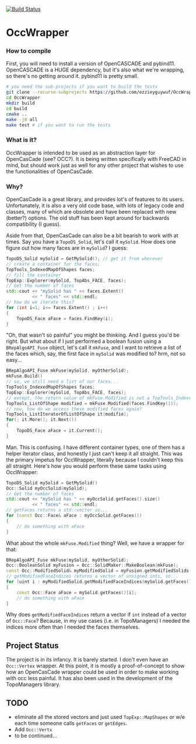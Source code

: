 [![Build Status](https://travis-ci.org/ezzieyguywuf/OccWrapper.svg?branch=master)](https://travis-ci.org/ezzieyguywuf/OccWrapper)

# OccWrapper

### How to compile

First, you will need to install a version of OpenCASCADE and pybind11.
OpenCASCADE is a HUGE dependency, but it's also what we're wrapping, so there's
no getting around it. pybind11 is pretty small.

```bash
# you need the sub-projects if you want to build the tests
git clone --recurse-subprojects https://github.com/ezzieyguywuf/OccWrapper
cd OccWrapper
mkdir build
cd build
cmake ..
make -j8 all
make test # if you want to run the tests
```

### What is it?

OccWrapper is intended to be used as an abstraction layer for OpenCasCade (see? OCC?). It
is being written specifically with FreeCAD in mind, but should work just as well for any
other project that wishes to use the functionalities of OpenCasCade.

### Why?

OpenCasCade is a great library, and provides lot's of features to its users.
Unfortunately, it is also a very old code base, with lots of legacy code and classes, many
of which are obsolete and have been replaced with new (better?) options. The old stuff has
been kept around for backwards compatibility (I guess).

Aside from that, OpenCasCade can also be a bit bearish to work with at times. Say you have
a `TopoDS_Solid`, let's call it `mySolid`. How does one figure out how many faces are in
`mySolid`? I guess:

```cpp
TopoDS_Solid mySolid = GetMySolid(); // get it from wherever
// create a container for the faces;
TopTools_IndexedMapOfShapes faces;
// fill the container
TopExp::Explorer(mySolid, TopAbs_FACE, faces);
// Get the number of faces
std::cout << "mySolid has " << faces.Extent()
          << " faces" << std::endl;
// how do we iterate this?
for (int i=1; i<= faces.Extent() ; i++)
{
    TopoDS_Face aFace = faces.FindKey(i);
}
```

"Oh, that wasn't so painful" you might be thinking. And I guess you'd be right. But what
about if I just performed a boolean fusion using a `BRepAlgoAPI_Fuse` object, let's call
it `mkFuse`, and I want to retrieve a list of the faces which, say, the first face in
`mySolid` was modified to? hrm, not so easy...

```cpp
BRepAlgoAPI_Fuse mkFuse(mySolid, myOtherSolid);
mkFuse.Build()
// so, we still need a list of our faces...
TopTools_IndexedMapOfShapes faces;
TopExp::Explorer(mySolid, TopAbs_FACE, faces);
// except, the return value of mkFuse.Modified is not a TopTools_IndexedMapOfShapes...
TopTools_ListOfShape modified = mkFuse.Modified(faces.FindKey(1));
// now, how do we access these modified faces again?
TopTools_ListIteratorOfListOfShape it(modifie);
for(; it.More(); it.Next())
{
    TopoDS_Face aFace = it.Current();
}
```

Man. This is confusing. I have different container types, one of them has a helper
iterator class, and honestly I just can't keep it all straight. This was the primary
impetus for OccWrapper, literally because I couldn't keep this all straight. Here's how
you would perform these same tasks using OccWrapper:

```cpp
TopoDS_Solid mySolid = GetMySolid()
Occ::Solid myOccSolid(mySolid);
// Get the number of faces
std::cout << "mySolid has " << myOccSolid.getFaces().size()
          << " faces" << std::endl;
// getFaces returns a std::vector so...
for (const Occ::Face& aFace : myOccSolid.getFaces())
{
    // do something with aFace
}
```

What about the whole `mkFuse.Modified` thing? Well, we have a wrapper for that:

```cpp
BRepAlgoAPI_Fuse mkFuse(mySolid, myOtherSolid);
Occ::BooleanSolid myFusion = Occ::SolidMaker::MakeBoolean(mkFuse);
const Occ::ModifiedSolid& myModifiedSolid = myFusion.getModifiedSolids()[0];
// getModifiedFaceIndices returns a vector of unsigned ints, so...
for (uint i : myModifiedSolid.getModifiedFaceIndices(mySolid.getFaces()[0])))
{
    const Occ::Face aFace = mySolid.getFaces()[i];
    // do something with aFace
}
```

Why does `getModifiedFaceIndices` return a vector if `int` instead of a vector of
`Occ::Face`? Because, in my use cases (i.e. in TopoManagers) I needed the indices more
often than I needed the faces themselves.

## Project Status

The project is in its infancy. It is barely started. I don't even have an `Occ::Vertex`
wrapper. At this point, it is mostly a proof-of-concept to show how an OpenCasCade wrapper
could be used in order to make working with occ less painful. It has also been used in the
development of the TopoManagers library.

## TODO
* eliminate all the stored vectors and just used `TopExp::MapShapes` or w/e each time
  someone calls `getFaces` or `getEdges`.
* Add `Occ::Vertx`
* to be continued...
